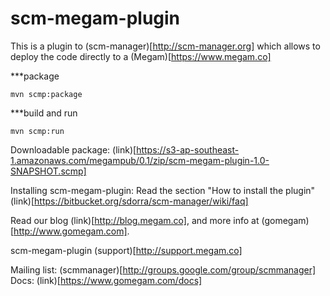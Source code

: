scm-megam-plugin
================

This is a plugin to (scm-manager)[http://scm-manager.org] which  allows to deploy the code directly to a (Megam)[https://www.megam.co]

***package

```
mvn scmp:package
```

***build and run

```
mvn scmp:run
```

Downloadable package: (link)[https://s3-ap-southeast-1.amazonaws.com/megampub/0.1/zip/scm-megam-plugin-1.0-SNAPSHOT.scmp]

Installing scm-megam-plugin: Read the section "How to install the plugin" (link)[https://bitbucket.org/sdorra/scm-manager/wiki/faq]

Read our blog (link)[http://blog.megam.co], and more info at (gomegam)[http://www.gomegam.com]. 

scm-megam-plugin (support)[http://support.megam.co]

Mailing list:  (scmmanager)[http://groups.google.com/group/scmmanager]
Docs: (link)[https://www.gomegam.com/docs]
